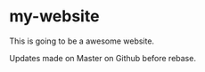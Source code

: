 # my-website

This is going to be a awesome website.

Updates made on Master on Github before rebase.
